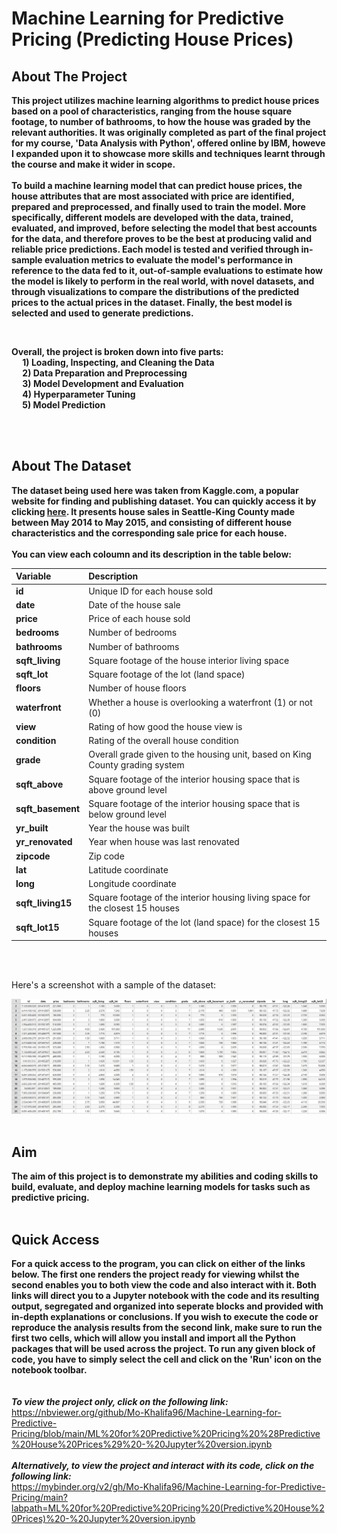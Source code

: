 # Machine Learning for Predictive Pricing (Predicting House Prices)


## About The Project


**This project utilizes machine learning algorithms to predict house prices based on a pool of characteristics, 
ranging from the house square footage, to number of bathrooms, to how the house was graded by the relevant 
authorities. It was originally completed as part of the final project for my course, 'Data Analysis with 
Python', offered online by IBM, howeve I expanded upon it to showcase more skills and techniques learnt 
through the course and make it wider in scope.**
<br>
<br>
**To build a machine learning model that can predict house prices, the house attributes that are most associated 
with price are identified, prepared and preprocessed, and finally used to train the model. More specifically, 
different models are developed with the data, trained, evaluated, and improved, before selecting the model that 
best accounts for the data, and therefore proves to be the best at producing valid and reliable price predictions. 
Each model is tested and verified through in-sample evaluation metrics to evaluate the model's performance in reference 
to the data fed to it, out-of-sample evaluations to estimate how the model is likely to perform in the real world, with 
novel datasets, and through visualizations to compare the distributions of the predicted prices to the actual prices in 
the dataset. Finally, the best model is selected and used to generate predictions.** <br>

<br>

**Overall, the project is broken down into five parts: <br>
&emsp; 1) Loading, Inspecting, and Cleaning the Data <br>
&emsp; 2) Data Preparation and Preprocessing <br>
&emsp; 3) Model Development and Evaluation <br>
&emsp; 4) Hyperparameter Tuning <br>
&emsp; 5) Model Prediction** <br>

<br>
<br>



## About The Dataset 
**The dataset being used here was taken from Kaggle.com, a popular website for finding and publishing dataset. 
You can quickly access it by clicking [here](https://www.kaggle.com/datasets/harlfoxem/housesalesprediction?utm_medium=Exinfluencer&utm_source=Exinfluencer&utm_content=000026UJ&utm_term=10006555&utm_id=NA-SkillsNetwork-wwwcourseraorg-SkillsNetworkCoursesIBMDeveloperSkillsNetworkDA0101ENSkillsNetwork20235326-2022-01-01). It presents house sales 
in Seattle-King County made between May 2014 to May 2015, and consisting of different house characteristics and 
the corresponding sale price for each house.** <br> 
<br>
**You can view each coloumn and its description in the table below:** <br>

| **Variable**      | **Description**                                                                                         |
| :-----------------| :------------------------------------------------------------------------------------------------------ |
| **id**            | Unique ID for each house sold                                                                           |
| **date**          | Date of the house sale                                                                                  |
| **price**         | Price of each house sold                                                                                |
| **bedrooms**      | Number of bedrooms                                                                                      |
| **bathrooms**     | Number of bathrooms                                                                                     |
| **sqft_living**   | Square footage of the house interior living space                                                       |
| **sqft_lot**      | Square footage of the lot (land space)                                                                  |
| **floors**        | Number of house floors                                                                                  |
| **waterfront**    | Whether a house is overlooking a waterfront (1) or not (0)                                              |
| **view**          | Rating of how good the house view is                                                                    |
| **condition**     | Rating of the overall house condition                                                                   |
| **grade**         | Overall grade given to the housing unit, based on King County grading system                            |
| **sqft_above**    | Square footage of the interior housing space that is above ground level                                 |
| **sqft_basement** | Square footage of the interior housing space that is below ground level                                 |
| **yr_built**      | Year the house was built                                                                                |
| **yr_renovated**  | Year when house was last renovated                                                                      |
| **zipcode**       | Zip code                                                                                                |
| **lat**           | Latitude coordinate                                                                                     |
| **long**          | Longitude coordinate                                                                                    |
| **sqft_living15** | Square footage of the interior housing living space for the closest 15 houses                           |
| **sqft_lot15**    | Square footage of the lot (land space) for the closest 15 houses                                        |


<br>
<br>

Here's a screenshot with a sample of the dataset:
<br> 

<img src="house sales screenshot.jpg" alt="https://github.com/Mo-Khalifa96/Machine-Learning-for-Predictive-Pricing/blob/main/house%20sales%20screenshot.jpg" width="800"/>

<br>
<br> 

## Aim 
**The aim of this project is to demonstrate my abilities and coding skills to build, evaluate, and deploy 
machine learning models for tasks such as predictive pricing.**
<br>
<br>

## Quick Access 
**For a quick access to the program, you can click on either of the links below. The first one renders the project 
ready for viewing whilst the second enables you to both view the code and also interact with it. Both links will 
direct you to a Jupyter notebook with the code and its resulting output, segregated and organized into seperate blocks 
and provided with in-depth explanations or conclusions. If you wish to execute the code or reproduce the analysis results 
from the second link, make sure to run the first two cells, which will allow you install and import all the Python packages 
that will be used across the project. To run any given block of code, you have to simply select the cell and click on the 'Run' 
icon on the notebook toolbar.**
<br>
<br>
<br>
***To view the project only, click on the following link:*** <br>
https://nbviewer.org/github/Mo-Khalifa96/Machine-Learning-for-Predictive-Pricing/blob/main/ML%20for%20Predictive%20Pricing%20%28Predictive%20House%20Prices%29%20-%20Jupyter%20version.ipynb
<br>
<br>
***Alternatively, to view the project and interact with its code, click on the following link:*** <br>
https://mybinder.org/v2/gh/Mo-Khalifa96/Machine-Learning-for-Predictive-Pricing/main?labpath=ML%20for%20Predictive%20Pricing%20(Predictive%20House%20Prices)%20-%20Jupyter%20version.ipynb
<br>
<br>


